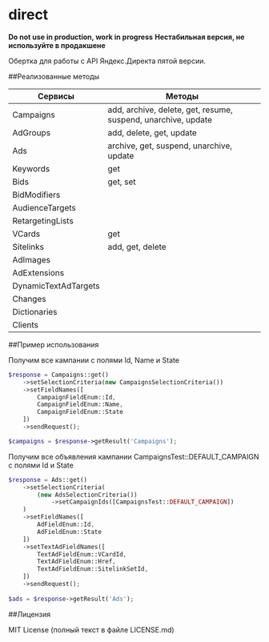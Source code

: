 # direct
**Do not use in production, work in progress**
**Нестабильная версия, не используйте в продакшене**

Обертка для работы с API Яндекс.Директа пятой версии.

##Реализованные методы

Сервисы | Методы 
--- | ---
Campaigns|add, archive, delete, get, resume, suspend, unarchive, update
AdGroups|add, delete, get, update
Ads|archive, get, suspend, unarchive, update
Keywords|get
Bids|get, set
BidModifiers|
AudienceTargets|
RetargetingLists|
VCards|get
Sitelinks|add, get, delete
AdImages|
AdExtensions|
DynamicTextAdTargets|
Changes|
Dictionaries|
Clients|

##Пример использования

Получим все кампании с полями Id, Name и State
```php
$response = Campaigns::get()
    ->setSelectionCriteria(new CampaignsSelectionCriteria())
    ->setFieldNames([
        CampaignFieldEnum::Id,
        CampaignFieldEnum::Name,
        CampaignFieldEnum::State
    ])
    ->sendRequest();

$campaigns = $response->getResult('Campaigns');
```

Получим все объявления кампании CampaignsTest::DEFAULT_CAMPAIGN с полями Id и State
```php
$response = Ads::get()
    ->setSelectionCriteria(
        (new AdsSelectionCriteria())
            ->setCampaignIds([CampaignsTest::DEFAULT_CAMPAIGN])
    )
    ->setFieldNames([
        AdFieldEnum::Id,
        AdFieldEnum::State
    ])
    ->setTextAdFieldNames([
        TextAdFieldEnum::VCardId,
        TextAdFieldEnum::Href,
        TextAdFieldEnum::SitelinkSetId,
    ])
    ->sendRequest();
        
$ads = $response->getResult('Ads');
```

##Лицензия

MIT License (полный текст в файле LICENSE.md)
